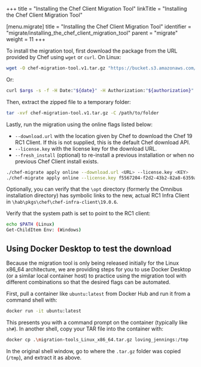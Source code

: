 +++
title = "Installing the Chef Client Migration Tool"
linkTitle = "Installing the Chef Client Migration Tool"

[menu.migrate]
title = "Installing the Chef Client Migration Tool"
identifier = "migrate/installing_the_chef_client_migration_tool"
parent = "migrate"
weight = 11
+++

To install the migration tool, first download the package from the URL provided by Chef using `wget` or `curl`. On Linux:

```sh
wget -O chef-migration-tool.v1.tar.gz "https://bucket.s3.amazonaws.com/BUCKETNAME/FILENAME.tar.gz?Signature=SIGNATURESTRING&AWSAccessKeyId=IFTHEREISONE"
```

Or:

```sh
curl $args -s -f -H Date:"${date}" -H Authorization:"${authorization}" https://s3.amazonaws.com"${path/to/file}"
```

Then, extract the zipped file to a temporary folder:

```sh
tar -xvf chef-migration-tool.v1.tar.gz -C /path/to/folder
```

Lastly, run the migration using the online flags listed below:

- `--download.url` with the location given by Chef to download the Chef 19 RC1 Client. If this is not supplied, this is the default Chef download API.
- `--license.key` with the license key for the download URL.
- `--fresh_install` (optional) to re-install a previous installation or when no previous Chef Client install exists.

```sh
./chef-migrate apply online --download.url <URL> --license.key <KEY>
./chef-migrate apply online --license.key f5567204-f2d2-43b2-82a8-6359acfa3fb8 --fresh_install
```

Optionally, you can verify that the `\opt` directory (formerly the Omnibus installation directory) has symbolic links to the new, actual RC1 Infra Client in `\hab\pkgs\chef\chef-infra-client\19.0.6`.

Verify that the system path is set to point to the RC1 client:

```sh
echo $PATH (Linux)
Get-ChildItem Env: (Windows)
```

## Using Docker Desktop to test the download

Because the migration tool is only being released initially for the Linux x86_64 architecture, we are providing steps for you to use Docker Desktop (or a similar local container host) to practice using the migration tool with different combinations so that the desired flags can be automated.

First, pull a container like `ubuntu:latest` from Docker Hub and run it from a command shell with:

```sh
docker run -it ubuntu:latest
```

This presents you with a command prompt on the container (typically like `sh#`).  In another shell, copy your TAR file into the container with:

```sh
docker cp .\migration-tools_Linux_x86_64.tar.gz loving_jennings:/tmp
```

In the original shell window, go to where the `.tar.gz` folder was copied (`/tmp`), and extract it as above.
